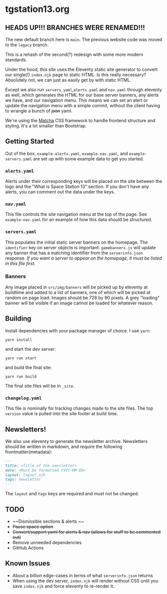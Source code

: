 # tgstation13.org

## HEADS UP!!! BRANCHES WERE RENAMED!!!
The new default branch here is `main`. The previous website code was moved to the `legacy` branch.

This is a rehash of the second(?) redesign with some more modern standards.

Under the hood, this site uses the Eleventy static site generator to convert our single(!) `index.njk` page to static HTML. Is this really necessary? Absolutely not, we can just as easily get by with static HTML.

Except we also run `servers.yaml`,`alerts.yaml` and `nav.yaml` through eleventy as well, which generates the HTML for our base server banners, any alerts we have, and our navigation menu. This means we can set an alert or update the navigation menu with a simple commit, without the client having to wrangle a bunch of ~~json~~ yaml.

We're using the [Matcha](https://matcha.mizu.sh) CSS framework to handle frontend structure and styling. It's a lot smaller than Bootstrap.

## Getting Started

Out of the box, `example-alerts.yaml`, `example-nav.yaml`, and `example-servers.yaml` are set up with some example data to get you started.

### `alerts.yaml`
Alerts under their corresponding keys will be placed on the site between the logo and the "What is Space Station 13" section. If you don't have any alerts, you can comment out the data under the keys.

### `nav.yaml`
This file controls the site navigation menu at the top of the page. See `example-nav.yaml` for an example of how this data should be structured.

### `servers.yaml`
This populates the initial static server banners on the homepage. The `identifier` key on server objects is important: `gamebanners.js` will update any banner that has a matching identifier from the `serverinfo.json` response. _If you want a server to appear on the homepage, it must be listed in this file first._

### Banners 
Any image placed in `src/img/banners` will be picked up by eleventy at buildtime and added to a list of banners, one of which will be picked at random on page load. Images should be 728 by 90 pixels. A grey "loading" banner will be visible if an image cannot be loaded for whatever reason.

## Building

Install dependencies with your package manager of choice. I use `yarn`: 

```shell
yarn install
```

and start the dev server: 

```shell
yarn run start
```

and build the final site:

```shell
yarn run build
```

The final site files will be in `_site`.

### `changelog.yaml`
This file is nominally for tracking changes made to the site files. The top `version` value is pulled into the site footer at build time.


## Newsletters! 
We also use eleventy to generate the newsletter archive. Newsletters should be written in markdown, and require the following frontmatter(metadata):

```markdown
---
title: <Title of the newsletter>
date: <Must be formatted YYYY-MM-DD>
layout: layout.njk
tags: newsletter
---
```
The `layout` and `tags` keys are required and must not be changed.

## TODO
- ~~Dismissible sections & alerts ~~
- ~~Pause space option~~
- ~~Convert/support yaml for alerts & nav (allows for stuff to be commented out)~~
- Remove unneeded dependencies
- GitHub Actions

## Known Issues
- About a billion edge-cases in terms of what `serverinfo.json` returns
- When using the dev server, `index.njk` will render without CSS until you save `index.njk` and force eleventy to re-render it.